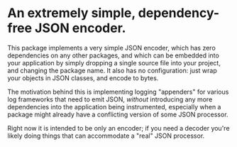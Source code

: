 # An extremely simple, dependency-free JSON encoder.

This package implements a very simple JSON encoder, which has zero dependencies on any other packages, and which can be embedded into your application by simply dropping a single source file into your project, and changing the package name. It also has no configuration: just wrap your objects in JSON classes, and encode to bytes.

The motivation behind this is implementing logging "appenders" for various log frameworks that need to emit JSON, *without* introducing any more dependencies into the application being instrumented, especially when a package might already have a conflicting version of some JSON processor.

Right now it is intended to be only an encoder; if you need a decoder you're likely doing things that can accommodate a "real" JSON processor.